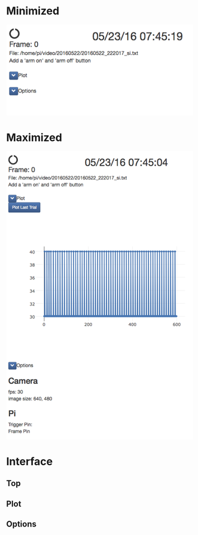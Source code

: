 
# Minimized

<IMG SRC="img/triggercamera-minimized.png" WIDTH=500>

# Maximized

<IMG SRC="img/triggercamera-maximized.png" WIDTH=500>

# Interface

## Top

## Plot

## Options
